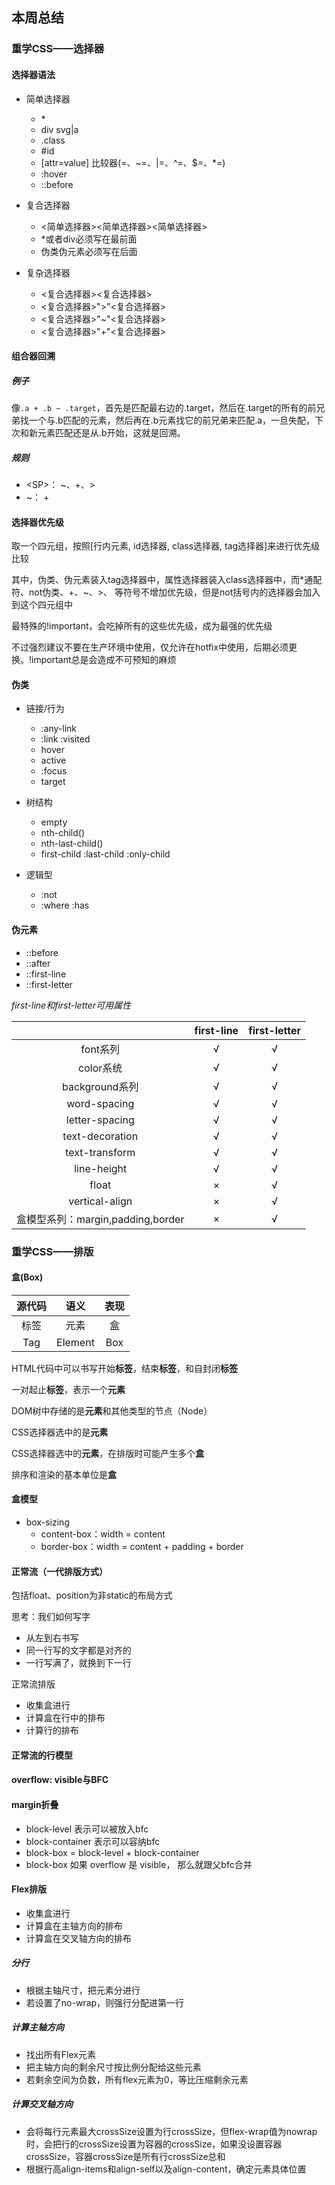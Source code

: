 ## 本周总结

### 重学CSS——选择器

#### 选择器语法
+ 简单选择器
  + \*
  + div svg|a
  + .class
  + #id
  + [attr=value] 比较器(=、~=、|=、^=、$=、*=)
  + :hover
  + ::before

+ 复合选择器
  + <简单选择器><简单选择器><简单选择器>
  + \*或者div必须写在最前面
  + 伪类伪元素必须写在后面

+ 复杂选择器
  + <复合选择器><sp><复合选择器>
  + <复合选择器>">"<复合选择器>
  + <复合选择器>"~"<复合选择器>
  + <复合选择器>"+"<复合选择器>

#### 组合器回溯

##### 例子
像```.a + .b ~ .target```，首先是匹配最右边的.target，然后在.target的所有的前兄弟找一个与.b匹配的元素，然后再在.b元素找它的前兄弟来匹配.a，一旦失配，下次和新元素匹配还是从.b开始，这就是回溯。

##### 规则
- \<SP>： ~、+、>
- ~： +


#### 选择器优先级

取一个四元组，按照[行内元素, id选择器, class选择器, tag选择器]来进行优先级比较

其中，伪类、伪元素装入tag选择器中，属性选择器装入class选择器中，而*通配符、not伪类、+、~、>、 等符号不增加优先级，但是not括号内的选择器会加入到这个四元组中

最特殊的!important，会吃掉所有的这些优先级，成为最强的优先级

不过强烈建议不要在生产环境中使用，仅允许在hotfix中使用，后期必须更换。!important总是会造成不可预知的麻烦

#### 伪类
+ 链接/行为
  + :any-link
  + :link :visited
  + hover
  + active
  + :focus
  + target

+ 树结构
  + empty
  + nth-child()
  + nth-last-child()
  + first-child :last-child :only-child

+ 逻辑型
  + :not
  + :where :has

#### 伪元素
+ ::before
+ ::after
+ ::first-line
+ ::first-letter

*first-line和first-letter可用属性*

|| first-line | first-letter |
|:-:|:-:|:-:|
| font系列 | √ | √ |
| color系统 | √ | √ |
| background系列 | √ | √ |
| word-spacing | √ | √ |
| letter-spacing | √ | √ |
| text-decoration | √ | √ |
| text-transform | √ | √ |
| line-height | √ | √ |
| float | × | √ |
| vertical-align | × | √ |
| 盒模型系列：margin,padding,border | × | √ |


### 重学CSS——排版

#### 盒(Box)

| 源代码 | 语义 | 表现 |
|:-:|:-:|:-:|
| 标签 | 元素 | 盒 |
| Tag | Element | Box |

HTML代码中可以书写开始**标签**，结束**标签**，和自封闭**标签**

一对起止**标签**，表示一个**元素**

DOM树中存储的是**元素**和其他类型的节点（Node）

CSS选择器选中的是**元素**

CSS选择器选中的**元素**，在排版时可能产生多个**盒**

排序和渲染的基本单位是**盒**

#### 盒模型

+ box-sizing
  + content-box：width = content
  + border-box：width = content + padding + border


#### 正常流（一代排版方式）

包括float、position为非static的布局方式

思考：我们如何写字
+ 从左到右书写
+ 同一行写的文字都是对齐的
+ 一行写满了，就换到下一行

正常流排版
+ 收集盒进行
+ 计算盒在行中的排布
+ 计算行的排布

#### 正常流的行模型

#### overflow: visible与BFC

#### margin折叠

+ block-level 表示可以被放入bfc
+ block-container 表示可以容纳bfc
+ block-box = block-level + block-container
+ block-box 如果 overflow 是 visible， 那么就跟父bfc合并

#### Flex排版

+ 收集盒进行
+ 计算盒在主轴方向的排布
+ 计算盒在交叉轴方向的排布

##### 分行
+ 根据主轴尺寸，把元素分进行
+ 若设置了no-wrap，则强行分配进第一行

##### 计算主轴方向
+ 找出所有Flex元素
+ 把主轴方向的剩余尺寸按比例分配给这些元素
+ 若剩余空间为负数，所有flex元素为0，等比压缩剩余元素

##### 计算交叉轴方向
+ 会将每行元素最大crossSize设置为行crossSize，但flex-wrap值为nowrap时，会把行的crossSize设置为容器的crossSize，如果没设置容器crossSize，容器crossSize是所有行crossSize总和
+ 根据行高align-items和align-self以及align-content，确定元素具体位置